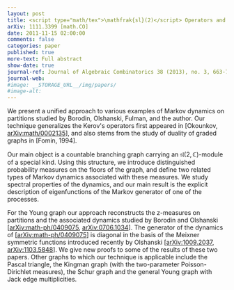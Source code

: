 ```yaml
---
layout: post
title: <script type="math/tex">\mathfrak{sl}(2)</script> Operators and Markov Processes on Branching Graphs
arXiv: 1111.3399 [math.CO]
date: 2011-11-15 02:00:00
comments: false
categories: paper
published: true
more-text: Full abstract
show-date: true
journal-ref: Journal of Algebraic Combinatorics 38 (2013), no. 3, 663-720
journal-web:
#image: __STORAGE_URL__/img/papers/
#image-alt:
---
```


We present a unified approach to various examples of Markov dynamics on
partitions studied by Borodin, Olshanski, Fulman, and the author. Our technique
generalizes the Kerov's operators first appeared in [Okounkov,
<a href="https://arxiv.org/abs/math/0002135">arXiv:math/0002135</a>], and also stems from the study of duality of graded graphs
in [Fomin, 1994].<!--more-->

Our main object is a countable branching graph carrying an $\mathfrak{sl}(2,\mathbb{C})$-module of
a special kind. Using this structure, we introduce distinguished probability
measures on the floors of the graph, and define two related types of Markov
dynamics associated with these measures. We study spectral properties of the
dynamics, and our main result is the explicit description of eigenfunctions of
the Markov generator of one of the processes.

For the Young graph our approach reconstructs the z-measures on partitions
and the associated dynamics studied by Borodin and Olshanski
[<a href="https://arxiv.org/abs/math-ph/0409075">arXiv:math-ph/0409075</a>, <a href="https://arxiv.org/abs/0706.1034">arXiv:0706.1034</a>]. The generator of the dynamics of
[<a href="https://arxiv.org/abs/math-ph/0409075">arXiv:math-ph/0409075</a>] is diagonal in the basis of the Meixner symmetric
functions introduced recently by Olshanski [<a href="https://arxiv.org/abs/1009.2037">arXiv:1009.2037</a>, <a href="https://arxiv.org/abs/1103.5848">arXiv:1103.5848</a>].
We give new proofs to some of the results of these two papers. Other graphs to
which our technique is applicable include the Pascal triangle, the Kingman
graph (with the two-parameter Poisson-Dirichlet measures), the Schur graph and
the general Young graph with Jack edge multiplicities.

